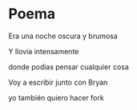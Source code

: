 # Poema

Era una noche oscura y brumosa

Y llovía intensamente

donde podias pensar cualquier cosa

Voy a escribir junto con Bryan

yo también quiero hacer fork

